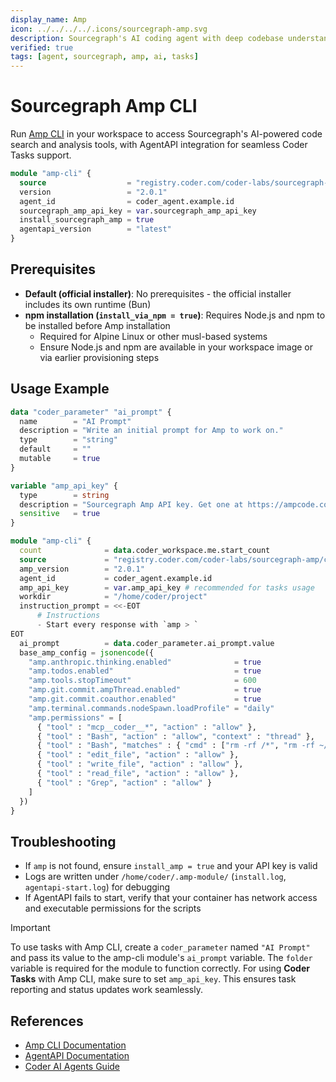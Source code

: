 ```yaml
---
display_name: Amp
icon: ../../../../.icons/sourcegraph-amp.svg
description: Sourcegraph's AI coding agent with deep codebase understanding and intelligent code search capabilities
verified: true
tags: [agent, sourcegraph, amp, ai, tasks]
---
```


# Sourcegraph Amp CLI

Run [Amp CLI](https://ampcode.com/) in your workspace to access Sourcegraph's AI-powered code search and analysis tools, with AgentAPI integration for seamless Coder Tasks support.

```tf
module "amp-cli" {
  source                  = "registry.coder.com/coder-labs/sourcegraph-amp/coder"
  version                 = "2.0.1"
  agent_id                = coder_agent.example.id
  sourcegraph_amp_api_key = var.sourcegraph_amp_api_key
  install_sourcegraph_amp = true
  agentapi_version        = "latest"
}
```

## Prerequisites

- **Default (official installer)**: No prerequisites - the official installer includes its own runtime (Bun)
- **npm installation (`install_via_npm = true`)**: Requires Node.js and npm to be installed before Amp installation
  - Required for Alpine Linux or other musl-based systems
  - Ensure Node.js and npm are available in your workspace image or via earlier provisioning steps

## Usage Example

```tf
data "coder_parameter" "ai_prompt" {
  name        = "AI Prompt"
  description = "Write an initial prompt for Amp to work on."
  type        = "string"
  default     = ""
  mutable     = true
}

variable "amp_api_key" {
  type        = string
  description = "Sourcegraph Amp API key. Get one at https://ampcode.com/settings"
  sensitive   = true
}

module "amp-cli" {
  count              = data.coder_workspace.me.start_count
  source             = "registry.coder.com/coder-labs/sourcegraph-amp/coder"
  amp_version        = "2.0.1"
  agent_id           = coder_agent.example.id
  amp_api_key        = var.amp_api_key # recommended for tasks usage
  workdir            = "/home/coder/project"
  instruction_prompt = <<-EOT
      # Instructions
      - Start every response with `amp > `
EOT
  ai_prompt          = data.coder_parameter.ai_prompt.value
  base_amp_config = jsonencode({
    "amp.anthropic.thinking.enabled"              = true
    "amp.todos.enabled"                           = true
    "amp.tools.stopTimeout"                       = 600
    "amp.git.commit.ampThread.enabled"            = true
    "amp.git.commit.coauthor.enabled"             = true
    "amp.terminal.commands.nodeSpawn.loadProfile" = "daily"
    "amp.permissions" = [
      { "tool" : "mcp__coder__*", "action" : "allow" },
      { "tool" : "Bash", "action" : "allow", "context" : "thread" },
      { "tool" : "Bash", "matches" : { "cmd" : ["rm -rf /*", "rm -rf ~/*"] }, "action" : "reject", "context" : "subagent" },
      { "tool" : "edit_file", "action" : "allow" },
      { "tool" : "write_file", "action" : "allow" },
      { "tool" : "read_file", "action" : "allow" },
      { "tool" : "Grep", "action" : "allow" }
    ]
  })
}
```

## Troubleshooting

- If `amp` is not found, ensure `install_amp = true` and your API key is valid
- Logs are written under `/home/coder/.amp-module/` (`install.log`, `agentapi-start.log`) for debugging
- If AgentAPI fails to start, verify that your container has network access and executable permissions for the scripts

> [!IMPORTANT]
> To use tasks with Amp CLI, create a `coder_parameter` named `"AI Prompt"` and pass its value to the amp-cli module's `ai_prompt` variable. The `folder` variable is required for the module to function correctly.
> For using **Coder Tasks** with Amp CLI, make sure to set `amp_api_key`.
> This ensures task reporting and status updates work seamlessly.

## References

- [Amp CLI Documentation](https://ampcode.com/manual)
- [AgentAPI Documentation](https://github.com/coder/agentapi)
- [Coder AI Agents Guide](https://coder.com/docs/tutorials/ai-agents)
